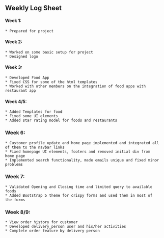 ## Weekly Log Sheet

#### Week 1:

    * Prepared for project

#### Week 2:

    * Worked on some basic setup for project
    * Designed logo

#### Week 3:

    * Developed Food App
    * Fixed CSS for some of the html templates
    * Worked with other members on the integration of food apps with restaurant app

#### Week 4/5:

    * Added Templates for food
    * Fixed some UI elements
    * Added star rating model for foods and restaurants

### Week 6:

    * Customer profile update and home page implemented and integrated all of them to the navbar links
    * Fixed homepage UI elements, footers and removed initial div from home page
    * Implemented search functionality, made emails unique and fixed minor problems

### Week 7:

    * Validated Opening and Closing time and limited query to available foods
    * Added Bootstrap 5 theme for crispy forms and used them in most of the forms

### Week 8/9:

    * View order history for customer
    * Developed delivery_person user and his/her activities
    * Complete order feature by delivery person